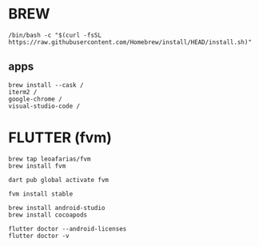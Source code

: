 # BREW
	/bin/bash -c "$(curl -fsSL https://raw.githubusercontent.com/Homebrew/install/HEAD/install.sh)"

## apps
	brew install --cask /
	iterm2 /
	google-chrome /
	visual-studio-code /

 

 # FLUTTER (fvm)
 	brew tap leoafarias/fvm
	brew install fvm
 	
 	dart pub global activate fvm
  	
	fvm install stable

	brew install android-studio
 	brew install cocoapods

 	flutter doctor --android-licenses
 	flutter doctor -v


